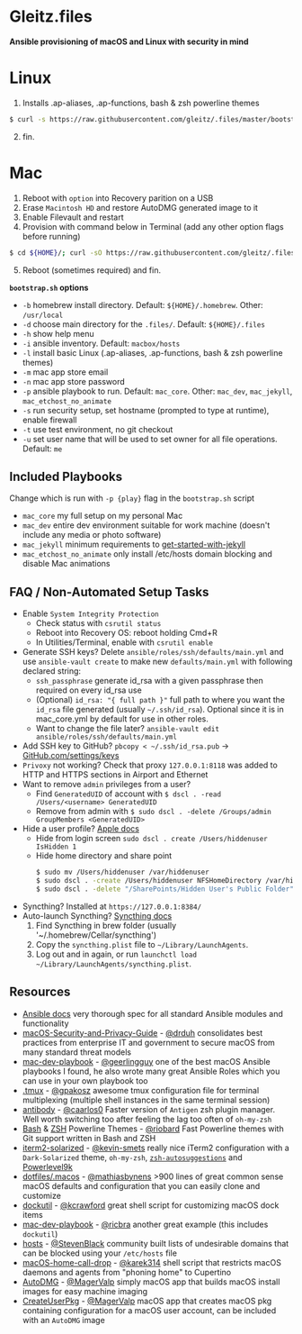 Gleitz.files
===
**Ansible provisioning of macOS and Linux with security in mind**

Linux
===
1. Installs .ap-aliases, .ap-functions, bash & zsh powerline themes
```Bash
$ curl -s https://raw.githubusercontent.com/gleitz/.files/master/bootstrap.sh | bash -s
```
2. fin.

Mac
===
1. Reboot with `option` into Recovery parition on a USB
2. Erase `Macintosh HD` and restore AutoDMG generated image to it
3. Enable Filevault and restart
4. Provision with command below in Terminal (add any other option flags before running)
```Bash
$ cd ${HOME}/; curl -sO https://raw.githubusercontent.com/gleitz/.files/master/bootstrap.sh; chmod +x ${HOME}/bootstrap.sh; ${HOME}/bootstrap.sh -s; rm ${HOME}/bootstrap.sh
```
5. Reboot (sometimes required) and fin.

**`bootstrap.sh` options**
- `-b` homebrew install directory. Default: `${HOME}/.homebrew`. Other: `/usr/local`
- `-d` choose main directory for the `.files/`. Default: `${HOME}/.files`
- `-h` show help menu
- `-i` ansible inventory. Default: `macbox/hosts`
- `-l` install basic Linux (.ap-aliases, .ap-functions, bash & zsh powerline themes)
- `-m` mac app store email
- `-n` mac app store password
- `-p` ansible playbook to run. Default: `mac_core`. Other: `mac_dev`, `mac_jekyll`, `mac_etchost_no_animate`
- `-s` run security setup, set hostname (prompted to type at runtime), enable firewall
- `-t` use test environment, no git checkout
- `-u` set user name that will be used to set owner for all file operations. Default: `me`

Included Playbooks
---
Change which is run with  `-p {play}` flag in the `bootstrap.sh` script
- `mac_core` my full setup on my personal Mac
- `mac_dev` entire dev environment suitable for work machine (doesn't include any media or photo software)
- `mac_jekyll` minimum requirements to [get-started-with-jekyll](https://github.com/andrewparadi/get-started-with-jekyll)
- `mac_etchost_no_animate` only install /etc/hosts domain blocking and disable Mac animations


FAQ / Non-Automated Setup Tasks
---
- Enable `System Integrity Protection`
  - Check status with `csrutil status`
  - Reboot into Recovery OS: reboot holding Cmd+R
  - In Utilities/Terminal, enable with `csrutil enable`
- Generate SSH keys? Delete `ansible/roles/ssh/defaults/main.yml` and use `ansible-vault create` to make new `defaults/main.yml` with following declared string:
  - `ssh_passphrase` generate id_rsa with a given passphrase then required on every id_rsa use
  - (Optional) `id_rsa: "{ full path }"` full path to where you want the `id_rsa` file generated (usually `~/.ssh/id_rsa`). Optional since it is in mac_core.yml by default for use in other roles.
  - Want to change the file later? `ansible-vault edit ansible/roles/ssh/defaults/main.yml`
- Add SSH key to GitHub? `pbcopy < ~/.ssh/id_rsa.pub` -> [GitHub.com/settings/keys](https://github.com/settings/keys)
- `Privoxy` not working? Check that proxy `127.0.0.1:8118` was added to HTTP and HTTPS sections in Airport and Ethernet
- Want to remove `admin` privileges from a user?
  - Find `GeneratedUID` of account with `$ dscl . -read /Users/<username> GeneratedUID`
  - Remove from admin with `$ sudo dscl . -delete /Groups/admin GroupMembers <GeneratedUID>`
- Hide a user profile? [Apple docs](https://support.apple.com/en-us/HT203998)
  - Hide from login screen `sudo dscl . create /Users/hiddenuser IsHidden 1`
  - Hide home directory and share point
    ```Bash
    $ sudo mv /Users/hiddenuser /var/hiddenuser
    $ sudo dscl . -create /Users/hiddenuser NFSHomeDirectory /var/hiddenuser
    $ sudo dscl . -delete "/SharePoints/Hidden User's Public Folder"
    ```
- Syncthing? Installed at `https://127.0.0.1:8384/`
- Auto-launch Syncthing? [Syncthing docs](https://github.com/syncthing/syncthing/tree/master/etc/macosx-launchd)
  1. Find Syncthing in brew folder (usually '~/.homebrew/Cellar/syncthing')
  1. Copy the `syncthing.plist` file to `~/Library/LaunchAgents`.
  1. Log out and in again, or run `launchctl load
   ~/Library/LaunchAgents/syncthing.plist`.

Resources
---
- [Ansible docs](https://docs.ansible.com/ansible/) very thorough spec for all standard Ansible modules and functionality
- [macOS-Security-and-Privacy-Guide](https://github.com/drduh/macOS-Security-and-Privacy-Guide) - [@drduh](https://github.com/drduh) consolidates best practices from enterprise IT and government to secure macOS from many standard threat models
- [mac-dev-playbook](https://github.com/geerlingguy/mac-dev-playbook) - [@geerlingguy](https://github.com/geerlingguy) one of the best macOS Ansible playbooks I found, he also wrote many great Ansible Roles which you can use in your own playbook too
- [.tmux](https://github.com/gpakosz/.tmux) - [@gpakosz](https://github.com/gpakosz) awesome tmux configuration file for terminal multiplexing (multiple shell instances in the same terminal session)
- [antibody](https://github.com/getantibody/antibody) - [@caarlos0](https://github.com/caarlos0) Faster version of `Antigen` zsh plugin manager. Well worth switching too after feeling the lag too often of `oh-my-zsh`
- [Bash](https://github.com/riobard/bash-powerline) & [ZSH](https://github.com/riobard/zsh-powerline) Powerline Themes - [@riobard](https://github.com/riobard) Fast Powerline themes with Git support written in Bash and ZSH
- [iterm2-solarized](https://gist.github.com/kevin-smets/8568070) - [@kevin-smets](https://github.com/kevin-smets) really nice iTerm2 configuration with a `Dark-Solarized` theme, `oh-my-zsh`, [`zsh-autosuggestions`](https://github.com/zsh-users/zsh-autosuggestions#oh-my-zsh) and [Powerlevel9k](https://github.com/bhilburn/powerlevel9k)
- [dotfiles/.macos](https://github.com/mathiasbynens/dotfiles) - [@mathiasbynens](https://github.com/mathiasbynens) >900 lines of great common sense macOS defaults and configuration that you can easily clone and customize
- [dockutil](https://github.com/kcrawford/dockutil) - [@kcrawford](https://github.com/kcrawford) great shell script for customizing macOS dock items
- [mac-dev-playbook](https://github.com/ricbra/mac-dev-playbook) - [@ricbra](https://github.com/ricbra) another great example (this includes `dockutil`)
- [hosts](https://github.com/StevenBlack/hosts) - [@StevenBlack](https://github.com/StevenBlack) community built lists of undesirable domains that can be blocked using your `/etc/hosts` file
- [macOS-home-call-drop](https://github.com/karek314/macOS-home-call-drop) - [@karek314](https://github.com/karek314) shell script that restricts macOS daemons and agents from "phoning home" to Cupertino
- [AutoDMG](https://github.com/MagerValp/AutoDMG) - [@MagerValp](https://github.com/MagerValp) simply macOS app that builds macOS install images for easy machine imaging
- [CreateUserPkg](https://github.com/MagerValp/CreateUserPkg) - [@MagerValp](https://github.com/MagerValp) macOS app that creates macOS pkg containing configuration for a macOS user account, can be included with an `AutoDMG` image
